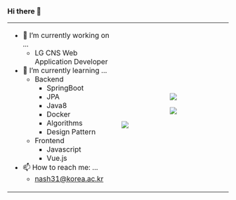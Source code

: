 ### Hi there 👋

<table align="center">
<tr>
 <td valign="top" width="50%">
 
  - 🔭 I’m currently working on ...
    * LG CNS Web Application Developer
  - 🌱 I’m currently learning ...
    + Backend
      * SpringBoot
      * JPA
      * Java8
      * Docker
      * Algorithms
      * Design Pattern
    + Frontend
      * Javascript
      * Vue.js
  - 📫 How to reach me: ...
    * nash31@korea.ac.kr  
 </td>

 <td>
  <p align="center">
   <img src="https://github-readme-stats.vercel.app/api?username=BryceYangS&theme=highcontrast"/>
  </p>
  <p align="center">
   <img src="https://github-readme-stats.vercel.app/api/top-langs/?username=anuraghazra&layout=compact"/>
  </p>
  <a title="Hits" target="_blank" href="https://github.com/BryceYangS/BryceYangS">
    <img src="https://hits.b3log.org/BryceYangS/BryceYangS.svg">
  </a>
 </td>
</tr>
